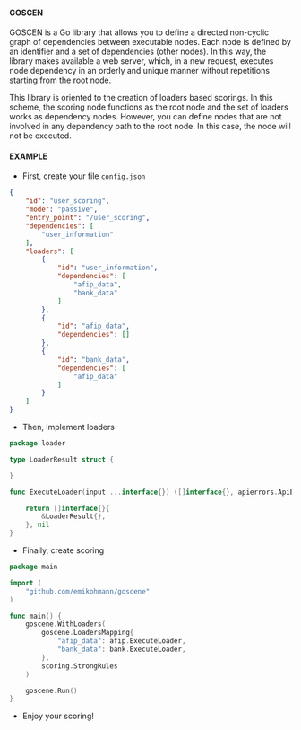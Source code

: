 #### GOSCEN

GOSCEN is a Go library that allows you to define a directed non-cyclic graph of dependencies between executable nodes. Each node is defined by an identifier and a set of dependencies (other nodes). In this way, the library makes available a web server, which, in a new request, executes node dependency in an orderly and unique manner without repetitions starting from the root node.

This library is oriented to the creation of loaders based scorings. In this scheme, the scoring node functions as the root node and the set of loaders works as dependency nodes. However, you can define nodes that are not involved in any dependency path to the root node. In this case, the node will not be executed.

#### EXAMPLE

* First, create your file `config.json`

```json
{
    "id": "user_scoring",
    "mode": "passive",
    "entry_point": "/user_scoring",
    "dependencies": [
        "user_information"
    ],
    "loaders": [
        {
            "id": "user_information",
            "dependencies": [
                "afip_data",
                "bank_data"
            ]
        },
        {
            "id": "afip_data",
            "dependencies": []
        },
        {
            "id": "bank_data",
            "dependencies": [
                "afip_data"
            ]
        }
    ]
}
```

* Then, implement loaders

```go
package loader

type LoaderResult struct {

}

func ExecuteLoader(input ...interface{}) ([]interface{}, apierrors.ApiError) {

    return []interface{}{
        &LoaderResult{},
    }, nil
}
```

* Finally, create scoring

```go
package main

import (
    "github.com/emikohmann/goscene"
)

func main() {
    goscene.WithLoaders(
        goscene.LoadersMapping{
            "afip_data": afip.ExecuteLoader,
            "bank_data": bank.ExecuteLoader,
        },
        scoring.StrongRules
    )

    goscene.Run()
}
```

* Enjoy your scoring!